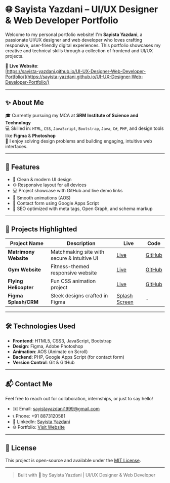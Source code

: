 # 🌐 Sayista Yazdani – UI/UX Designer & Web Developer Portfolio

Welcome to my personal portfolio website! I'm **Sayista Yazdani**, a passionate UI/UX designer and web developer who loves crafting responsive, user-friendly digital experiences. This portfolio showcases my creative and technical skills through a collection of frontend and UI/UX projects.

🔗 **Live Website**:  
[https://sayista-yazdani.github.io/UI-UX-Designer-Web-Developer-Portfolio/](https://sayista-yazdani.github.io/UI-UX-Designer-Web-Developer-Portfolio/)

---

## ✨ About Me

🎓 Currently pursuing my MCA at **SRM Institute of Science and Technology**  
💻 Skilled in: `HTML`, `CSS`, `JavaScript`, `Bootstrap`, `Java`, `C#`, `PHP`, and design tools like **Figma** & **Photoshop**  
🎯 I enjoy solving design problems and building engaging, intuitive web interfaces.

---

## 📁 Features

- 🎨 Clean & modern UI design
- ⚙️ Responsive layout for all devices
- 💻 Project showcase with GitHub and live demo links
- 📜 Smooth animations (AOS)
- 📩 Contact form using Google Apps Script
- 🧠 SEO optimized with meta tags, Open Graph, and schema markup

---

## 💼 Projects Highlighted

| Project Name | Description | Live | Code |
|--------------|-------------|------|------|
| **Matrimony Website** | Matchmaking site with secure & intuitive UI | [Live](https://sayista-yazdani.github.io/SoulMatch.io/) | [GitHub](https://github.com/Sayista-Yazdani/SoulMatch.io) |
| **Gym Website** | Fitness-themed responsive website | [Live](https://sayista-yazdani.github.io/Fitness_Club/) | [GitHub](https://github.com/Sayista-Yazdani/Fitness_Club) |
| **Flying Helicopter** | Fun CSS animation project | [Live](https://sayista-yazdani.github.io/Flying_Helicoptor_Animation/) | [GitHub](https://github.com/Sayista-Yazdani/Flying_Helicoptor_Animation) |
| **Figma Splash/CRM** | Sleek designs crafted in Figma | [Splash Screen](https://www.figma.com/design/NZnmYNs1tlj0UpQQrlqbJd/Recruit-crm-(Community)?node-id=0-1) | - |

---

## 🛠️ Technologies Used

- **Frontend**: HTML5, CSS3, JavaScript, Bootstrap
- **Design**: Figma, Adobe Photoshop
- **Animation**: AOS (Animate on Scroll)
- **Backend**: PHP, Google Apps Script (for contact form)
- **Version Control**: Git & GitHub

---

## 📬 Contact Me

Feel free to reach out for collaboration, internships, or just to say hello!

- ✉️ Email: [sayistayazdani1999@gmail.com](mailto:sayistayazdani1999@gmail.com)
- 📞 Phone: +91 8873120581
- 💼 LinkedIn: [Sayista Yazdani](https://www.linkedin.com/in/sayista-yazdani-465769215)
- 🌐 Portfolio: [Visit Website](https://sayista-yazdani.github.io/UI-UX-Designer-Web-Developer-Portfolio/)

---

## 📄 License

This project is open-source and available under the [MIT License](LICENSE).

---

> Built with 💖 by Sayista Yazdani | UI/UX Designer & Web Developer
